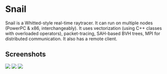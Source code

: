# Snail 

Snail is a Whitted-style real-time raytracer. It can run on multiple nodes (PowerPC & x86, interchangeably).
It uses vectorization (using C++ classes with overloaded operators), packet-tracing, SAH-based BVH trees,
MPI for distributed communication. It also has a remote client.

## Screenshots

![](https://cloud.githubusercontent.com/assets/3227675/11530811/1c0541e8-98f8-11e5-9ee9-ca74150273e0.jpg)
![](https://cloud.githubusercontent.com/assets/3227675/11530812/1e222b58-98f8-11e5-9ee7-f24cc0a9f296.jpg)
![](https://cloud.githubusercontent.com/assets/3227675/11530831/36f31fb6-98f8-11e5-9975-5a230b75b9b8.jpg)
